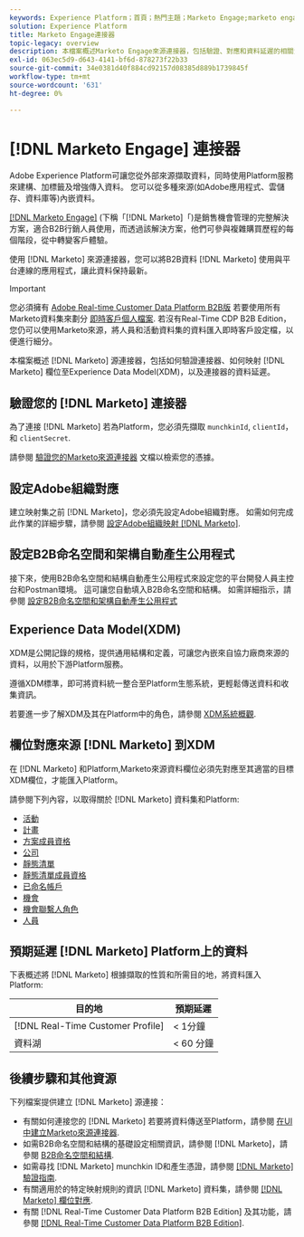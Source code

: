 ```yaml
---
keywords: Experience Platform；首頁；熱門主題；Marketo Engage;marketo engage;marketo
solution: Experience Platform
title: Marketo Engage連接器
topic-legacy: overview
description: 本檔案概述Marketo Engage來源連接器，包括驗證、對應和資料延遲的相關資訊。
exl-id: 063ec5d9-d643-4141-bf6d-878273f22b33
source-git-commit: 34e0381d40f884cd92157d08385d889b1739845f
workflow-type: tm+mt
source-wordcount: '631'
ht-degree: 0%

---
```


# [!DNL Marketo Engage] 連接器

Adobe Experience Platform可讓您從外部來源擷取資料，同時使用Platform服務來建構、加標籤及增強傳入資料。 您可以從多種來源(如Adobe應用程式、雲儲存、資料庫等)內嵌資料。

[[!DNL Marketo Engage]](https://www.marketo.com/software/) (下稱「[!DNL Marketo]「)是銷售機會管理的完整解決方案，適合B2B行銷人員使用，而透過該解決方案，他們可參與複雜購買歷程的每個階段，從中轉變客戶體驗。

使用 [!DNL Marketo] 來源連接器，您可以將B2B資料 [!DNL Marketo] 使用與平台連線的應用程式，讓此資料保持最新。

>[!IMPORTANT]
>
>您必須擁有 [Adobe Real-time Customer Data Platform B2B版](../../../../rtcdp/b2b-overview.md) 若要使用所有Marketo資料集來劃分 [即時客戶個人檔案](../../../../profile/home.md). 若沒有Real-Time CDP B2B Edition，您仍可以使用Marketo來源，將人員和活動資料集的資料匯入即時客戶設定檔，以便進行細分。

本檔案概述 [!DNL Marketo] 源連接器，包括如何驗證連接器、如何映射 [!DNL Marketo] 欄位至Experience Data Model(XDM)，以及連接器的資料延遲。

## 驗證您的 [!DNL Marketo] 連接器

為了連接 [!DNL Marketo] 若為Platform，您必須先擷取 `munchkinId`, `clientId`，和 `clientSecret`.

請參閱 [驗證您的Marketo來源連接器](./marketo-auth.md) 文檔以檢索您的憑據。

## 設定Adobe組織對應

建立映射集之前 [!DNL Marketo]，您必須先設定Adobe組織對應。 如需如何完成此作業的詳細步驟，請參閱 [設定Adobe組織映射 [!DNL Marketo]](https://experienceleague.adobe.com/docs/marketo/using/product-docs/core-marketo-concepts/miscellaneous/set-up-adobe-organization-mapping.html).

## 設定B2B命名空間和架構自動產生公用程式

接下來，使用B2B命名空間和結構自動產生公用程式來設定您的平台開發人員主控台和Postman環境。 這可讓您自動填入B2B命名空間和結構。 如需詳細指示，請參閱 [設定B2B命名空間和架構自動產生公用程式](./marketo-namespaces.md)

## Experience Data Model(XDM)

XDM是公開記錄的規格，提供通用結構和定義，可讓您內嵌來自協力廠商來源的資料，以用於下游Platform服務。

遵循XDM標準，即可將資料統一整合至Platform生態系統，更輕鬆傳送資料和收集資訊。

若要進一步了解XDM及其在Platform中的角色，請參閱 [XDM系統概觀](../../../../xdm/home.md).

## 欄位對應來源 [!DNL Marketo] 到XDM

在 [!DNL Marketo] 和Platform,Marketo來源資料欄位必須先對應至其適當的目標XDM欄位，才能匯入Platform。

請參閱下列內容，以取得關於 [!DNL Marketo] 資料集和Platform:

* [活動](../mapping/marketo.md#activities)
* [計畫](../mapping/marketo.md#programs)
* [方案成員資格](../mapping/marketo.md#program-memberships)
* [公司](../mapping/marketo.md#companies)
* [靜態清單](../mapping/marketo.md#static-lists)
* [靜態清單成員資格](../mapping/marketo.md#static-list-memberships)
* [已命名帳戶](../mapping/marketo.md#named-accounts)
* [機會](../mapping/marketo.md#opportunities)
* [機會聯繫人角色](../mapping/marketo.md#opportunity-contact-roles)
* [人員](../mapping/marketo.md#persons)

## 預期延遲 [!DNL Marketo] Platform上的資料

下表概述將 [!DNL Marketo] 根據擷取的性質和所需目的地，將資料匯入Platform:

| 目的地 | 預期延遲 |
| ----------- | ---------------- |
| [!DNL Real-Time Customer Profile] | &lt; 1分鐘 |
| 資料湖 | &lt; 60 分鐘 |

## 後續步驟和其他資源

下列檔案提供建立 [!DNL Marketo] 源連接：

* 有關如何連接您的 [!DNL Marketo] 若要將資料傳送至Platform，請參閱 [在UI中建立Marketo來源連接器](../../../tutorials/ui/create/adobe-applications/marketo.md).
* 如需B2B命名空間和結構的基礎設定相關資訊，請參閱 [!DNL Marketo]，請參閱 [B2B命名空間和結構](./marketo-namespaces.md).
* 如需尋找 [!DNL Marketo] munchkin ID和產生憑證，請參閱 [[!DNL Marketo] 驗證指南](./marketo-auth.md).
* 有關適用於的特定映射規則的資訊 [!DNL Marketo] 資料集，請參閱 [[!DNL Marketo] 欄位對應](../mapping/marketo.md).
* 有關 [!DNL Real-Time Customer Data Platform B2B Edition] 及其功能，請參閱 [[!DNL Real-Time Customer Data Platform B2B Edition]](../../../../rtcdp/b2b-overview.md).
